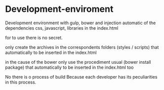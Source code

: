 # Development-enviroment
Development environment with gulp, bower and injection automatic of the dependencies css, javascript, libraries in the index.html

for to use there is no secret.

only create the archives in the correspondents folders (styles / scripts) that automatically to be inserted in the index.html

in the cause of the bower only use the procediment usual (bower install package) that automatically to be inserted in the index.html too

No there is o process of build 
Because each developer has its peculiarities in this process.

